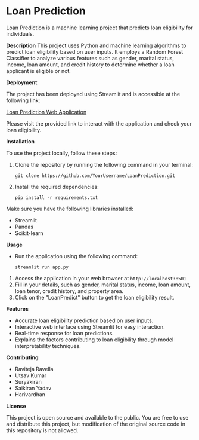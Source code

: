 # Loan Prediction
Loan Prediction is a machine learning project that predicts loan eligibility for individuals.

**Description**
This project uses Python and machine learning algorithms to predict loan eligibility based on user inputs. It employs a Random Forest Classifier to analyze various features such as gender, marital status, income, loan amount, and credit history to determine whether a loan applicant is eligible or not.

**Deployment**

The project has been deployed using Streamlit and is accessible at the following link:

[Loan Prediction Web Application](https://saikiranyadavskyloan.streamlit.app/)

Please visit the provided link to interact with the application and check your loan eligibility.

**Installation**

To use the project locally, follow these steps:

1. Clone the repository by running the following command in your terminal:
   
   `git clone https://github.com/YourUsername/LoanPrediction.git`

3. Install the required dependencies:
   
     `pip install -r requirements.txt`
   
Make sure you have the following libraries installed:
+ Streamlit
+ Pandas
+ Scikit-learn

**Usage**

+ Run the application using the following command:

  `streamlit run app.py`
1. Access the application in your web browser at `http://localhost:8501`
2. Fill in your details, such as gender, marital status, income, loan amount, loan tenor, credit history, and property area.
3. Click on the "LoanPredict" button to get the loan eligibility result.

**Features**

+ Accurate loan eligibility prediction based on user inputs.
+ Interactive web interface using Streamlit for easy interaction.
+ Real-time response for loan predictions.
+ Explains the factors contributing to loan eligibility through model interpretability techniques.
  
**Contributing**
+ Raviteja Ravella
+ Utsav Kumar
+ Suryakiran
+ Saikiran Yadav
+ Harivardhan

**License**

This project is open source and available to the public. You are free to use and distribute this project, but modification of the original source code in this repository is not allowed.

